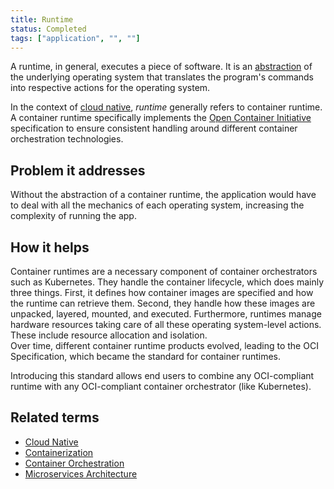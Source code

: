 ```yaml
---
title: Runtime
status: Completed
tags: ["application", "", ""]
---
```


A runtime, in general, executes a piece of software.
It is an [abstraction](/abstraction/) of the underlying operating system that translates the program's commands into respective actions for the operating system. 

In the context of [cloud native](/cloud-native-apps/), _runtime_ generally refers to container runtime. 
A container runtime specifically implements the [Open Container Initiative](https://opencontainers.org/) specification to ensure consistent handling around different container orchestration technologies. 

## Problem it addresses

Without the abstraction of a container runtime, the application would have to deal with all the mechanics of each operating system, increasing the complexity of running the app. 

## How it helps
Container runtimes are a necessary component of container orchestrators such as Kubernetes. 
They handle the container lifecycle, which does mainly three things.
First, it defines how container images are specified and how the runtime can retrieve them. 
Second, they handle how these images are unpacked, layered, mounted, and executed.
Furthermore, runtimes manage hardware resources taking care of all these operating system-level actions. 
These include resource allocation and isolation.  
Over time, different container runtime products evolved, leading to the OCI Specification, 
which became the standard for container runtimes. 

Introducing this standard allows end users to combine any OCI-compliant runtime with any OCI-compliant container orchestrator (like Kubernetes). 

## Related terms

- [Cloud Native](https://glossary.cncf.io/cloud-native-apps/)
- [Containerization](https://glossary.cncf.io/containerization/)
- [Container Orchestration](https://glossary.cncf.io/container-orchestration/)
- [Microservices Architecture](https://glossary.cncf.io/microservices-architecture/)
